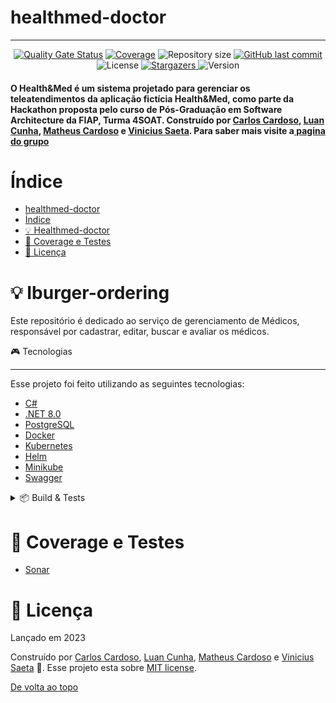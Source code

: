 # healthmed-doctor

<!-- Permite  a funcionalidade de voltar ao topo -->
<a id="topo"></a>
___________________________________________________

<!-- Informações visuais do projeto -->
<div align="center">
    <a href="https://sonarcloud.io/summary/new_code?id=Hackathon-FIAP-G04_healthmed-doctor"><img src="https://sonarcloud.io/api/project_badges/measure?project=Hackathon-FIAP-G04_healthmed-doctor&amp;metric=alert_status" alt="Quality Gate Status"></a>
    <a href="https://sonarcloud.io/summary/new_code?id=Hackathon-FIAP-G04_healthmed-doctor"><img src="https://sonarcloud.io/api/project_badges/measure?project=Hackathon-FIAP-G04_healthmed-doctor&amp;metric=coverage" alt="Coverage"></a>
    <img alt="Repository size" src="https://img.shields.io/github/repo-size/Hackathon-FIAP-G04/healthmed-doctor?color=009bd9">
    <a href="https://github.com/Hackathon-FIAP-G04/healthmed-doctor/commits/main">
        <img alt="GitHub last commit" src="https://img.shields.io/github/last-commit/Hackathon-FIAP-G04/healthmed-doctor?color=009bd9">
    </a>
    <img alt="License" src="https://img.shields.io/badge/license-MIT-009db9">
    <a href="https://github.com/Hackathon-FIAP-G04/healthmed-doctor/stargazers">
        <img alt="Stargazers" src="https://img.shields.io/github/stars/Hackathon-FIAP-G04/healthmed-doctor?color=009db9&logo=github">
    </a>
    <img alt="Version" src="https://img.shields.io/badge/Version-8.0-3B19E5?logo=dotnet" />
</div>

<!-- Breve descrição sobre o projeto -->

<div align="left">
  <h4>O Health&Med é um sistema projetado para gerenciar os teleatendimentos da aplicação fictícia Health&Med, como parte da Hackathon proposta pelo curso de Pós-Graduação em Software Architecture da FIAP, Turma 4SOAT. Construído por <a href="https://github.com/CarlosEduAC">Carlos Cardoso</a>, <a href="https://github.com/LuanPCunha">Luan Cunha</a>, <a href="https://github.com/matheusantonio">Matheus Cardoso</a> e <a href="https://github.com/vinisaeta">Vinicius Saeta</a>. Para saber mais visite a<a href="https://github.com/Hackathon-FIAP-G04"> pagina do grupo</a>
  </h4>
</div>

# Índice

- [ healthmed-doctor](#healthmed-doctor)
- [Índice](#índice)
- [💡 Healthmed-doctor](#-healthmed-doctor)
- [🔎 Coverage e Testes](#-coverage-e-testes)
- [📕 Licença](#-licença)

<a id="API"></a>

# 💡 Iburger-ordering

Este repositório é dedicado ao serviço de gerenciamento de Médicos, responsável por cadastrar, editar, buscar e avaliar os médicos.
<summary>🎮 Tecnologias</summary>

---

Esse projeto foi feito utilizando as seguintes tecnologias:

- [C#](https://learn.microsoft.com/pt-br/dotnet/csharp/)
- [.NET 8.0](https://dotnet.microsoft.com/en-us/download/dotnet/8.0)
- [PostgreSQL](https://www.postgresql.org/)
- [Docker](https://www.docker.com/)
- [Kubernetes](https://kubernetes.io/pt-br/)
- [Helm](https://helm.sh/)
- [Minikube](https://minikube.sigs.k8s.io/docs/)
- [Swagger](https://swagger.io/)

<details>
<summary>📦 Build & Tests</summary>

---

| CI/CD | Status |
| --- | --- |
| Build & Unit Tests | [![.NET Build and Test](https://github.com/Hackathon-FIAP-G04/healthmed-doctor/actions/workflows/quality-gate.yml/badge.svg)](https://github.com/Hackathon-FIAP-G04/healthmed-doctor/actions/workflows/quality-gate.yml)

</details>

<a id="Teste"></a>

# 🔎 Coverage e Testes

- [Sonar](https://sonarcloud.io/summary/overall?id=Hackathon-FIAP-G04_healthmed-doctor)

<a id="Licenca"></a>

# 📕 Licença

Lançado em 2023

Construído por [Carlos Cardoso](https://github.com/CarlosEduAC), [Luan Cunha](https://github.com/LuanPCunha), [Matheus Cardoso](https://github.com/matheusantonio) e [Vinicius Saeta](https://github.com/vinisaeta) 🚀.
Esse projeto esta sobre [MIT license](./LICENSE).

[De volta ao topo](#topo)
